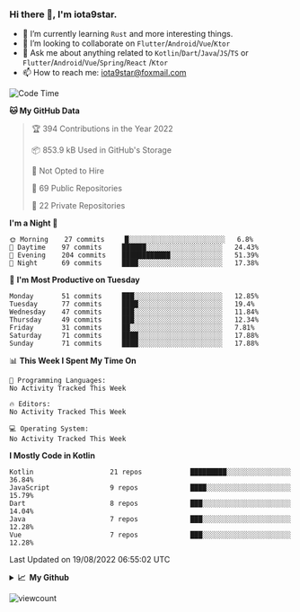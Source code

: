 ### Hi there 👋, I'm iota9star.

- 🌱 I’m currently learning `Rust` and more interesting things.
- 👯 I’m looking to collaborate on `Flutter`/`Android`/`Vue`/`Ktor`
- 💬 Ask me about anything related to `Kotlin`/`Dart`/`Java`/`JS`/`TS` or `Flutter`/`Android`/`Vue`/`Spring`/`React`
  /`Ktor`
- 📫 How to reach me: [iota9star@foxmail.com](iota9star@foxmail.com)



<!--START_SECTION:waka-->
![Code Time](http://img.shields.io/badge/Code%20Time-3%2C090%20hrs%2054%20mins-blue)

**🐱 My GitHub Data** 

> 🏆 394 Contributions in the Year 2022
 > 
> 📦 853.9 kB Used in GitHub's Storage 
 > 
> 🚫 Not Opted to Hire
 > 
> 📜 69 Public Repositories 
 > 
> 🔑 22 Private Repositories  
 > 
**I'm a Night 🦉** 

```text
🌞 Morning    27 commits     █░░░░░░░░░░░░░░░░░░░░░░░░   6.8% 
🌆 Daytime    97 commits     ██████░░░░░░░░░░░░░░░░░░░   24.43% 
🌃 Evening    204 commits    ████████████░░░░░░░░░░░░░   51.39% 
🌙 Night      69 commits     ████░░░░░░░░░░░░░░░░░░░░░   17.38%

```
📅 **I'm Most Productive on Tuesday** 

```text
Monday       51 commits     ███░░░░░░░░░░░░░░░░░░░░░░   12.85% 
Tuesday      77 commits     ████░░░░░░░░░░░░░░░░░░░░░   19.4% 
Wednesday    47 commits     ███░░░░░░░░░░░░░░░░░░░░░░   11.84% 
Thursday     49 commits     ███░░░░░░░░░░░░░░░░░░░░░░   12.34% 
Friday       31 commits     ██░░░░░░░░░░░░░░░░░░░░░░░   7.81% 
Saturday     71 commits     ████░░░░░░░░░░░░░░░░░░░░░   17.88% 
Sunday       71 commits     ████░░░░░░░░░░░░░░░░░░░░░   17.88%

```


📊 **This Week I Spent My Time On** 

```text
💬 Programming Languages: 
No Activity Tracked This Week

🔥 Editors: 
No Activity Tracked This Week

💻 Operating System: 
No Activity Tracked This Week

```

**I Mostly Code in Kotlin** 

```text
Kotlin                   21 repos            █████████░░░░░░░░░░░░░░░░   36.84% 
JavaScript               9 repos             ████░░░░░░░░░░░░░░░░░░░░░   15.79% 
Dart                     8 repos             ███░░░░░░░░░░░░░░░░░░░░░░   14.04% 
Java                     7 repos             ███░░░░░░░░░░░░░░░░░░░░░░   12.28% 
Vue                      7 repos             ███░░░░░░░░░░░░░░░░░░░░░░   12.28%

```



 Last Updated on 19/08/2022 06:55:02 UTC
<!--END_SECTION:waka-->

<details>
  <summary><b>📈&nbsp;&nbsp;My Github</b></summary>
  <br>
  <img src='https://github-profile-trophy.vercel.app/?username=iota9star'>
  <img src='https://bad-apple-github-readme.vercel.app/api?show_bg=1&username=iota9star&hide_title=true'>
  <img src='http://cr-skills-chart-widget.azurewebsites.net/api/api?username=iota9star'>
</details>


![viewcount](https://count.getloli.com/get/@iota9star?theme=rule34)

